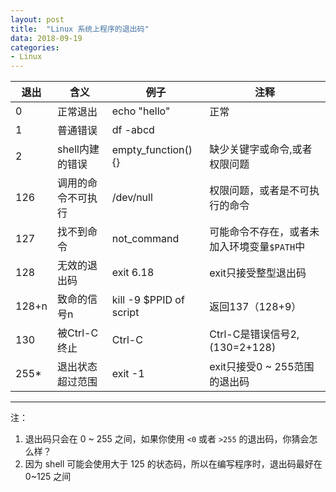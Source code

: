 ```yaml
---
layout: post
title:  "Linux 系统上程序的退出码"
data: 2018-09-19
categories:
- Linux
---
```



退出 | 含义 | 例子 | 注释
--- | --- | --- | ---
﻿0 | 正常退出 | echo "hello" | 正常
1 | 普通错误 | df -abcd |
2 | shell内建的错误 | empty_function() {} | 缺少关键字或命令,或者权限问题
126 | 调用的命令不可执行 | /dev/null | 权限问题，或者是不可执行的命令
127 | 找不到命令 | not_command | 可能命令不存在，或者未加入环境变量`$PATH`中
128 | 无效的退出码 | exit 6.18 | exit只接受整型退出码
128+n | 致命的信号n | kill -9 $PPID of script    | 返回137（128+9）
130 | 被Ctrl-C终止 | Ctrl-C | Ctrl-C是错误信号2,(130=2+128)
255* | 退出状态超过范围 | exit -1 | exit只接受0 ~ 255范围的退出码

---

注：

1. 退出码只会在 0 ~ 255 之间，如果你使用 `<0` 或者 `>255` 的退出码，你猜会怎么样？
2. 因为 shell 可能会使用大于 125 的状态码，所以在编写程序时，退出码最好在 0~125 之间